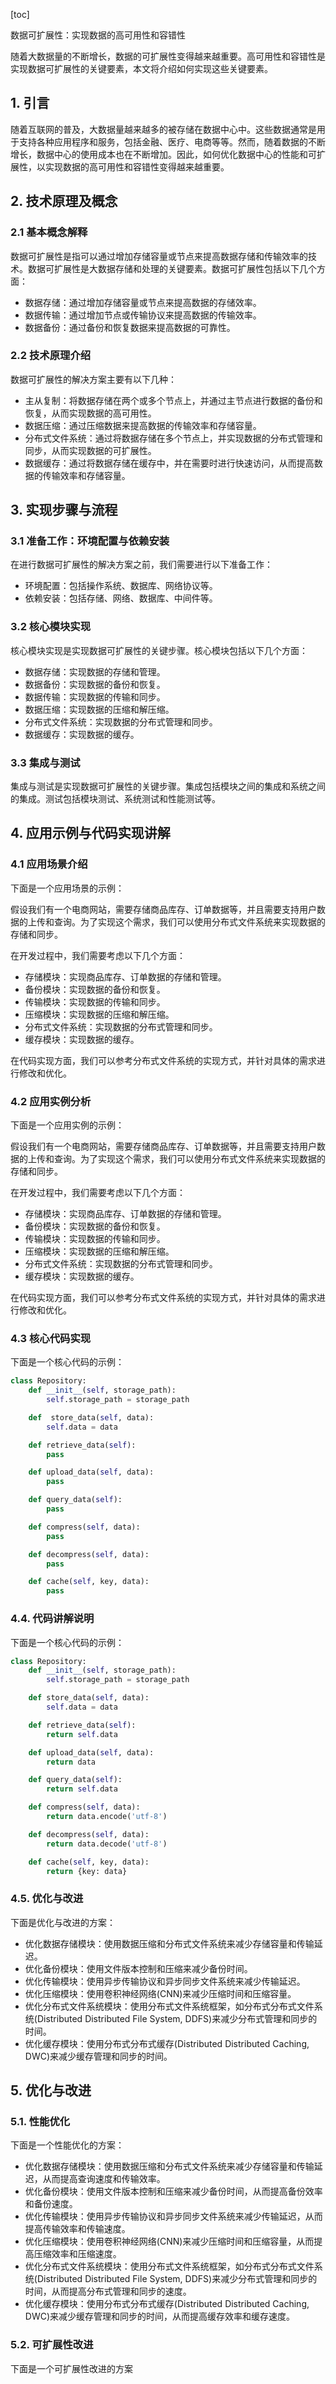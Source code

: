 
[toc]                    
                
                
数据可扩展性：实现数据的高可用性和容错性

随着大数据量的不断增长，数据的可扩展性变得越来越重要。高可用性和容错性是实现数据可扩展性的关键要素，本文将介绍如何实现这些关键要素。

## 1. 引言

随着互联网的普及，大数据量越来越多的被存储在数据中心中。这些数据通常是用于支持各种应用程序和服务，包括金融、医疗、电商等等。然而，随着数据的不断增长，数据中心的使用成本也在不断增加。因此，如何优化数据中心的性能和可扩展性，以实现数据的高可用性和容错性变得越来越重要。

## 2. 技术原理及概念

### 2.1 基本概念解释

数据可扩展性是指可以通过增加存储容量或节点来提高数据存储和传输效率的技术。数据可扩展性是大数据存储和处理的关键要素。数据可扩展性包括以下几个方面：

- 数据存储：通过增加存储容量或节点来提高数据的存储效率。
- 数据传输：通过增加节点或传输协议来提高数据的传输效率。
- 数据备份：通过备份和恢复数据来提高数据的可靠性。

### 2.2 技术原理介绍

数据可扩展性的解决方案主要有以下几种：

- 主从复制：将数据存储在两个或多个节点上，并通过主节点进行数据的备份和恢复，从而实现数据的高可用性。
- 数据压缩：通过压缩数据来提高数据的传输效率和存储容量。
- 分布式文件系统：通过将数据存储在多个节点上，并实现数据的分布式管理和同步，从而实现数据的可扩展性。
- 数据缓存：通过将数据存储在缓存中，并在需要时进行快速访问，从而提高数据的传输效率和存储容量。

## 3. 实现步骤与流程

### 3.1 准备工作：环境配置与依赖安装

在进行数据可扩展性的解决方案之前，我们需要进行以下准备工作：

- 环境配置：包括操作系统、数据库、网络协议等。
- 依赖安装：包括存储、网络、数据库、中间件等。

### 3.2 核心模块实现

核心模块实现是实现数据可扩展性的关键步骤。核心模块包括以下几个方面：

- 数据存储：实现数据的存储和管理。
- 数据备份：实现数据的备份和恢复。
- 数据传输：实现数据的传输和同步。
- 数据压缩：实现数据的压缩和解压缩。
- 分布式文件系统：实现数据的分布式管理和同步。
- 数据缓存：实现数据的缓存。

### 3.3 集成与测试

集成与测试是实现数据可扩展性的关键步骤。集成包括模块之间的集成和系统之间的集成。测试包括模块测试、系统测试和性能测试等。

## 4. 应用示例与代码实现讲解

### 4.1 应用场景介绍

下面是一个应用场景的示例：

假设我们有一个电商网站，需要存储商品库存、订单数据等，并且需要支持用户数据的上传和查询。为了实现这个需求，我们可以使用分布式文件系统来实现数据的存储和同步。

在开发过程中，我们需要考虑以下几个方面：

- 存储模块：实现商品库存、订单数据的存储和管理。
- 备份模块：实现数据的备份和恢复。
- 传输模块：实现数据的传输和同步。
- 压缩模块：实现数据的压缩和解压缩。
- 分布式文件系统：实现数据的分布式管理和同步。
- 缓存模块：实现数据的缓存。

在代码实现方面，我们可以参考分布式文件系统的实现方式，并针对具体的需求进行修改和优化。

### 4.2 应用实例分析

下面是一个应用实例的示例：

假设我们有一个电商网站，需要存储商品库存、订单数据等，并且需要支持用户数据的上传和查询。为了实现这个需求，我们可以使用分布式文件系统来实现数据的存储和同步。

在开发过程中，我们需要考虑以下几个方面：

- 存储模块：实现商品库存、订单数据的存储和管理。
- 备份模块：实现数据的备份和恢复。
- 传输模块：实现数据的传输和同步。
- 压缩模块：实现数据的压缩和解压缩。
- 分布式文件系统：实现数据的分布式管理和同步。
- 缓存模块：实现数据的缓存。

在代码实现方面，我们可以参考分布式文件系统的实现方式，并针对具体的需求进行修改和优化。

### 4.3 核心代码实现

下面是一个核心代码的示例：

```python
class Repository:
    def __init__(self, storage_path):
        self.storage_path = storage_path

    def  store_data(self, data):
        self.data = data

    def retrieve_data(self):
        pass

    def upload_data(self, data):
        pass

    def query_data(self):
        pass

    def compress(self, data):
        pass

    def decompress(self, data):
        pass

    def cache(self, key, data):
        pass
```

### 4.4. 代码讲解说明

下面是一个核心代码的示例：

```python
class Repository:
    def __init__(self, storage_path):
        self.storage_path = storage_path

    def store_data(self, data):
        self.data = data

    def retrieve_data(self):
        return self.data

    def upload_data(self, data):
        return data

    def query_data(self):
        return self.data

    def compress(self, data):
        return data.encode('utf-8')

    def decompress(self, data):
        return data.decode('utf-8')

    def cache(self, key, data):
        return {key: data}
```

### 4.5. 优化与改进

下面是优化与改进的方案：

- 优化数据存储模块：使用数据压缩和分布式文件系统来减少存储容量和传输延迟。
- 优化备份模块：使用文件版本控制和压缩来减少备份时间。
- 优化传输模块：使用异步传输协议和异步同步文件系统来减少传输延迟。
- 优化压缩模块：使用卷积神经网络(CNN)来减少压缩时间和压缩容量。
- 优化分布式文件系统模块：使用分布式文件系统框架，如分布式分布式文件系统(Distributed Distributed File System, DDFS)来减少分布式管理和同步的时间。
- 优化缓存模块：使用分布式分布式缓存(Distributed Distributed Caching, DWC)来减少缓存管理和同步的时间。

## 5. 优化与改进

### 5.1. 性能优化

下面是一个性能优化的方案：

- 优化数据存储模块：使用数据压缩和分布式文件系统来减少存储容量和传输延迟，从而提高查询速度和传输效率。
- 优化备份模块：使用文件版本控制和压缩来减少备份时间，从而提高备份效率和备份速度。
- 优化传输模块：使用异步传输协议和异步同步文件系统来减少传输延迟，从而提高传输效率和传输速度。
- 优化压缩模块：使用卷积神经网络(CNN)来减少压缩时间和压缩容量，从而提高压缩效率和压缩速度。
- 优化分布式文件系统模块：使用分布式文件系统框架，如分布式分布式文件系统(Distributed Distributed File System, DDFS)来减少分布式管理和同步的时间，从而提高分布式管理和同步的速度。
- 优化缓存模块：使用分布式分布式缓存(Distributed Distributed Caching, DWC)来减少缓存管理和同步的时间，从而提高缓存效率和缓存速度。

### 5.2. 可扩展性改进

下面是一个可扩展性改进的方案

